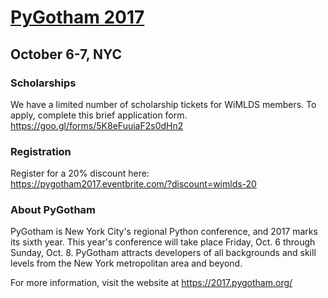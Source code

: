 # [PyGotham 2017](https://2017.pygotham.org/)
## October 6-7, NYC

### Scholarships

We have a limited number of scholarship tickets for WiMLDS members.  To apply, complete this brief application form. 
https://goo.gl/forms/5K8eFuuiaF2s0dHn2


### Registration

Register for a 20% discount here:  
https://pygotham2017.eventbrite.com/?discount=wimlds-20


### About PyGotham 

PyGotham is New York City's regional Python conference, and 2017 marks its sixth year. This year's conference will take place Friday, Oct. 6 through Sunday, Oct. 8. PyGotham attracts developers of all backgrounds and skill levels from the New York metropolitan area and beyond.

For more information, visit the website at https://2017.pygotham.org/
